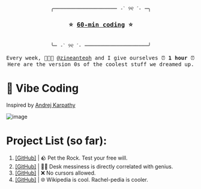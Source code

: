 <pre align="center">
╭──────────────────── ˗ˋ ୨୧ ˊ˗ ─╮
<h3>⭐ <a href="https://github.com/kohrachel/60-min-coding">60-min coding</a> ⭐</h3>
╰─ ˗ˋ ୨୧ ˊ˗ ────────────────────╯

Every week, 🧑🏻‍💻 <a href="https://github.com/zineanteoh">@zineanteoh</a> and I give ourselves ⏰ <b>1 hour</b> ⏰ to make something with AI.
Here are the version 0s of the coolest stuff we dreamed up.
</pre> 

# 🍃 Vibe Coding

Inspired by [Andrej Karpathy](https://archive.ph/yNSTA)

![image](https://github.com/user-attachments/assets/cdc61490-d3d9-414c-a877-daff50685078)

# Project List (so far): 

1. [[GitHub]](https://github.com/kohrachel/w1-pet-rock) | 🪨 Pet the Rock. Test your free will.
2. [[GitHub]](https://github.com/kohrachel/w2-3d-about-me) | ✍🏻 Desk messiness is directly correlated with genius.
3. [[GitHub]](https://github.com/kohrachel/w3-cursor-not-allowed-v0) | ❌ No cursors allowed. 
4. [[GitHub]](https://github.com/kohrachel/w4-mini-wikipedia) | 🌐 Wikipedia is cool. Rachel-pedia is cooler.

